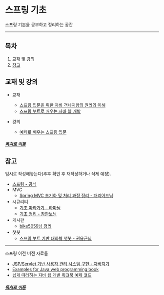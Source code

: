스프링 기초
=====
스프링 기본을 공부하고 정리하는 공간
- - -
## 목차
1. [교재 및 강의](#교재-및-강의)
2. [참고](#참고)

## 교재 및 강의
* 교재
	* [스프링 입문을 위한 자바 객체지향의 원리와 이해](./book/oop_for_spring_jmkim)
	* [스프링 부트로 배우는 자바 웹 개발](./book/java_web_by_springboot_sjyoon)

* 강의
	* [예제로 배우는 스프링 입문](https://github.com/nara1030/spring-basic/blob/master/lecture/spring_basic_ksbaek/%EC%98%88%EC%A0%9C%EB%A1%9C%20%EB%B0%B0%EC%9A%B0%EB%8A%94%20%EC%8A%A4%ED%94%84%EB%A7%81%20%EC%9E%85%EB%AC%B8.md)

##### [목차로 이동](#목차)

## 참고
임시로 작성해놓는다(추후 확인 후 재작성하거나 삭제 예정).

* [스프링 - 공식](https://github.com/spring-projects)
* MVC
	* [Spring MVC 초기화 및 처리 과정 정리 - 패리어드님](https://okky.kr/article/657080)
* 시큐리티
	* [기초 따라가기 - 하마님](https://hamait.tistory.com/325)
	* [기초 정리 - 잠만보님](https://okky.kr/article/382738)
* 게시판
	* [bike5059님 정리](https://github.com/bike5059/Bizspring)
* 챗봇
	* [스프링 부트 기반 대화형 챗봇 - 권용근님](https://github.com/kingbbode/spring-boot-chatbot)
	
- - -
스프링 이전 버전 자료들

* [JSP/Servlet 기반 사용자 관리 시스템 구현 - 자바지기](https://github.com/slipp/jwp-slipp)
* [Examples for Java web programming book](https://github.com/eomjinyoung/JavaWebProgramming)
* [쉽게 따라하는 자바 웹 개발 워크북 예제 코드](https://github.com/keesun/legacy-sample)

##### [목차로 이동](#목차)